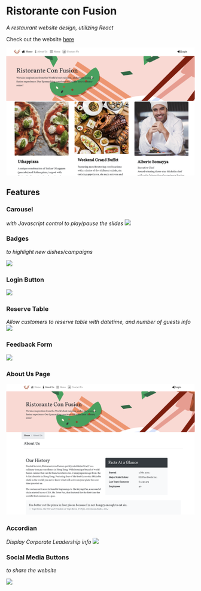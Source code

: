 # Ristorante con Fusion
_A restaurant website design, utilizing React_

Check out the website [here](https://vanessaaleung.github.io/conFusion-react/)

<img src="demo/banner.png">

## Features
### Carousel 
_with Javascript control to play/pause the slides_
<img src="demo/carousel.gif">

### Badges
_to highlight new dishes/campaigns_

<img src="demo/badge.png" width="500px">

### Login Button
<img src="demo/login.gif" width="600px">

### Reserve Table
_Allow customers to reserve table with datetime,  and number of guests info_
<img src="demo/reserve.gif" width="600px">

### Feedback Form
<img src="demo/feedback-form.png" width="500px">

### About Us Page
<img src="demo/aboutus.png">

### Accordian 
_Display Corporate Leadership info_
<img src="demo/leadership.gif">

### Social Media Buttons
_to share the website_

<img src="demo/social.png" width="500px">
